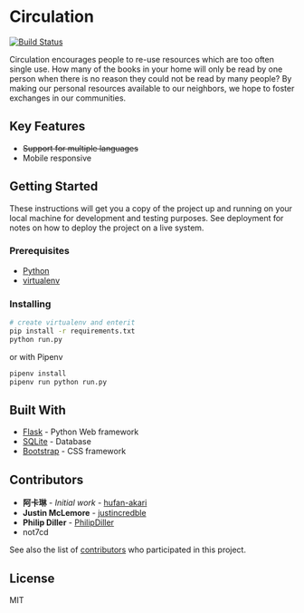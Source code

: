 # Circulation
[![Build Status](https://travis-ci.com/not7cd/circulation.svg?branch=master)](https://travis-ci.com/not7cd/circulation)

Circulation encourages people to re-use resources which are too often single use. How many of the books in your home will only be read by one person when there is no reason they could not be read by many people? By making our personal resources available to our neighbors, we hope to foster exchanges in our communities.

## Key Features
  * ~~Support for multiple languages~~
  * Mobile responsive

## Getting Started

These instructions will get you a copy of the project up and running on your local machine for development and testing purposes. See deployment for notes on how to deploy the project on a live system.

### Prerequisites

  * [Python](https://www.python.org/)
  * [virtualenv](https://virtualenv.pypa.io/en/stable/)

### Installing
```bash
# create virtualenv and enterit
pip install -r requirements.txt
python run.py
```

or with Pipenv

```bash
pipenv install
pipenv run python run.py
```

## Built With

  * [Flask](http://flask.pocoo.org/) - Python Web framework
  * [SQLite](https://www.sqlite.org/) - Database
  * [Bootstrap](http://getbootstrap.com/) - CSS framework

## Contributors

  * **阿卡琳** - *Initial work* - [hufan-akari](https://github.com/hufan-akari)
  * **Justin McLemore** - [justincredble](https://github.com/justincredble/)
  * **Philip Diller** - [PhilipDiller](https://github.com/PhilipDiller)
  * not7cd

See also the list of [contributors](https://github.com/justincredble/circulation/graphs/contributors) who participated in this project.

## License

MIT
